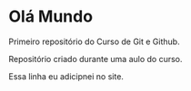 # Olá Mundo
 Primeiro repositório do Curso de Git e Github. 

 Repositório criado durante uma aulo do curso. 

Essa linha eu adicipnei no site. 
